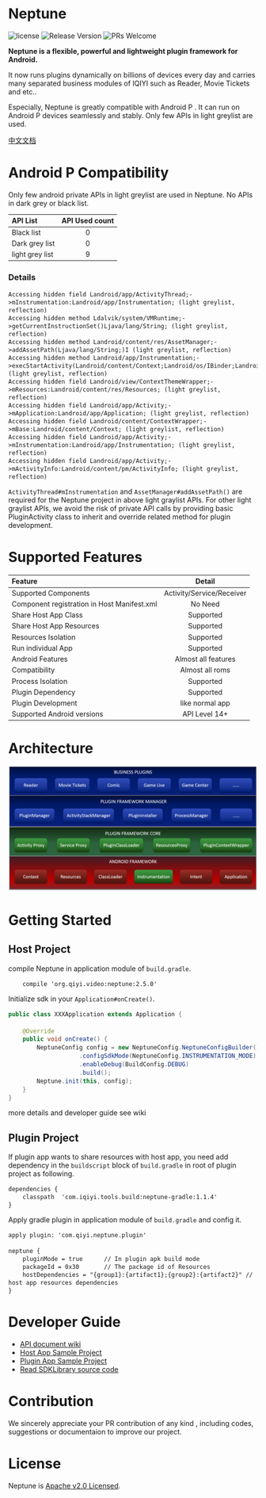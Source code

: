 # Neptune

![license](http://img.shields.io/badge/license-Apache2.0-brightgreen.svg?style=flat)
![Release Version](https://img.shields.io/badge/release-2.5.0-red.svg)
![PRs Welcome](https://img.shields.io/badge/PRs-welcome-brightgreen.svg)

**Neptune is a flexible, powerful and lightweight plugin framework for Android.**

It now runs plugins dynamically on billions of devices every day and carries many separated business modules of IQIYI such as Reader, Movie Tickets and etc..

Especially, Neptune is greatly compatible with Android P . It can run on Android P devices seamlessly and stably. Only few APIs in light greylist are used.

[中文文档](README_CN.md)

# Android P Compatibility

Only few android private APIs in light greylist are used in Neptune. No APIs in dark grey or black list.

| API List | API Used count |
| :----    | :----: |
| Black list | 0 |
| Dark grey list | 0 |
| light grey list | 9 |

### Details

```
Accessing hidden field Landroid/app/ActivityThread;->mInstrumentation:Landroid/app/Instrumentation; (light greylist, reflection)
Accessing hidden method Ldalvik/system/VMRuntime;->getCurrentInstructionSet()Ljava/lang/String; (light greylist, reflection)
Accessing hidden method Landroid/content/res/AssetManager;->addAssetPath(Ljava/lang/String;)I (light greylist, reflection)
Accessing hidden method Landroid/app/Instrumentation;->execStartActivity(Landroid/content/Context;Landroid/os/IBinder;Landroid/os/IBinder;Landroid/app/Activity;Landroid/content/Intent;ILandroid/os/Bundle;)Landroid/app/Instrumentation$ActivityResult; (light greylist, reflection)
Accessing hidden field Landroid/view/ContextThemeWrapper;->mResources:Landroid/content/res/Resources; (light greylist, reflection)
Accessing hidden field Landroid/app/Activity;->mApplication:Landroid/app/Application; (light greylist, reflection)
Accessing hidden field Landroid/content/ContextWrapper;->mBase:Landroid/content/Context; (light greylist, reflection)
Accessing hidden field Landroid/app/Activity;->mInstrumentation:Landroid/app/Instrumentation; (light greylist, reflection)
Accessing hidden field Landroid/app/Activity;->mActivityInfo:Landroid/content/pm/ActivityInfo; (light greylist, reflection)
```


`ActivityThread#mInstrumentation` and `AssetManager#addAssetPath()` are required for the Neptune project in above light graylist APIs. For other light graylist APIs, we avoid the risk of private API calls by providing basic PluginActivity class to inherit and override related method for plugin development.

# Supported Features

| Feature | Detail  |
| :------ | :-----: |
| Supported Components | Activity/Service/Receiver |
| Component registration in Host Manifest.xml | No Need |
| Share Host App Class | Supported |
| Share Host App Resources | Supported |
| Resources Isolation | Supported |
| Run individual App | Supported |
| Android Features | Almost all features |
| Compatibility  | Almost all roms |
| Process Isolation | Supported |
| Plugin Dependency   | Supported |
| Plugin Development  | like normal app |
| Supported Android versions | API Level 14+ |

# Architecture

![plugin_arch](plugin_arch.png)

# Getting Started

## Host Project

compile Neptune in application module of `build.gradle`.

```Gradle
    compile 'org.qiyi.video:neptune:2.5.0'
```

Initialize sdk in your `Application#onCreate()`.

```Java
public class XXXApplication extends Application {
    
    @Override
    public void onCreate() {
        NeptuneConfig config = new NeptuneConfig.NeptuneConfigBuilder()
                    .configSdkMode(NeptuneConfig.INSTRUMENTATION_MODE)
                    .enableDebug(BuildConfig.DEBUG)
                    .build();
        Neptune.init(this, config);
    }
}
```

more details and developer guide see wiki

## Plugin Project

If plugin app wants to share resources with host app, you need add dependency in the `buildscript` block of `build.gradle` in root of plugin project as following.

```Gradle
dependencies {
    classpath  'com.iqiyi.tools.build:neptune-gradle:1.1.4'
}
```

Apply gradle plugin in application module of `build.gradle` and config it.

```Gradle
apply plugin: 'com.qiyi.neptune.plugin'

neptune {
    pluginMode = true      // In plugin apk build mode
    packageId = 0x30       // The package id of Resources
    hostDependencies = "{group1}:{artifact1};{group2}:{artifact2}" // host app resources dependencies
}
```

# Developer Guide

* [API document wiki](http://gitlab.qiyi.domain/mobile-android/baseline-sh/QYPlugin/wikis/home)
* [Host App Sample Project](samples/HostApp)
* [Plugin App Sample Project](samples/PluginApp)
* [Read SDKLibrary source code](SdkLibrary)

# Contribution

We sincerely appreciate your PR contribution of any kind , including codes, suggestions or documentaion to improve our project.

# License

Neptune is [Apache v2.0 Licensed](LICENSE.md).

